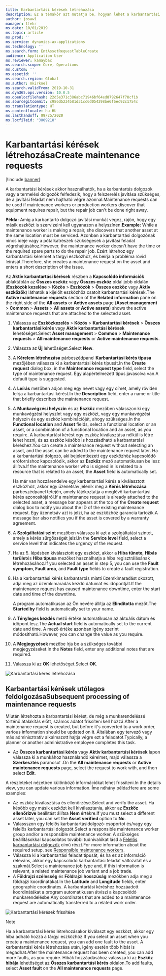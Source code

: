 ```yaml
---
title: Karbantartási kérések létrehozása
description: Ez a témakör azt mutatja be, hogyan lehet a karbantartási kérést létrehozni az Eszközkezelés modulban.
author: josaw1
manager: tfehr
ms.date: 10/01/2019
ms.topic: article
ms.prod: ''
ms.service: dynamics-ax-applications
ms.technology: ''
ms.search.form: EntAssetRequestTableCreate
audience: Application User
ms.reviewer: kamaybac
ms.search.scope: Core, Operations
ms.custom: ''
ms.assetid: ''
ms.search.region: Global
ms.author: mkirknel
ms.search.validFrom: 2019-10-31
ms.dyn365.ops.version: 10.0.5
ms.openlocfilehash: 22d5e371c386abc71946bf64ed8792647f78cf1b
ms.sourcegitcommit: c986d5234b81d31cc6d054298be6f6ec92c1754c
ms.translationtype: HT
ms.contentlocale: hu-HU
ms.lasthandoff: 09/25/2020
ms.locfileid: "3889218"
---
```

# <a name="create-maintenance-requests"></a><span data-ttu-id="61708-103">Karbantartási kérések létrehozása</span><span class="sxs-lookup"><span data-stu-id="61708-103">Create maintenance requests</span></span>

[!include [banner](../../includes/banner.md)]

 

<span data-ttu-id="61708-104">A karbantartási kérések akkor használhatók, ha a karbantartás dolgozók vagy a termelési dolgozók felfedezik, hogy a felszerelés javítása szükséges, de a javítási feladat nem hajtható végre azonnal.</span><span class="sxs-lookup"><span data-stu-id="61708-104">Maintenance requests can be used if maintenance workers or production workers discover that equipment requires repair, but the repair job can't be done right away.</span></span>

<span data-ttu-id="61708-105">**Példa:** Amíg a karbantartó dolgozó javítási munkát végez, rájön, hogy egy másik eszközt is szervizelni kell ugyanazon a helyszínen.</span><span class="sxs-lookup"><span data-stu-id="61708-105">**Example:** While a maintenance worker is making a repair, she discovers that another asset at the same location must be serviced.</span></span> <span data-ttu-id="61708-106">Azonban a karbantartási dolgozónak nincs ideje vagy a pótalkatrészek szükségesek a javítási feladat végrehajtásához.</span><span class="sxs-lookup"><span data-stu-id="61708-106">However, the maintenance worker doesn't have the time or the required spare parts to do the repair job.</span></span> <span data-ttu-id="61708-107">Ezért létrehoz egy karbantartási kérelmet a tárgyi eszközhöz, és beírja a probléma rövid leírását.</span><span class="sxs-lookup"><span data-stu-id="61708-107">Therefore, she creates a maintenance request on the asset and enters a short description of the issue.</span></span>

<span data-ttu-id="61708-108">Az **Aktív karbantartási kérések** részben a **Kapcsolódó információk** ablaktáblán az **Összes eszköz** vagy **Összes eszköz** oldal jobb oldalán (**Eszközök kezelése** \> **Közös** \> **Eszközök** \> **Összes eszköz** vagy **Aktív eszközök**) láthatók a kijelölt eszközhöz csatolt karbantartási kérések.</span><span class="sxs-lookup"><span data-stu-id="61708-108">The **Active maintenance requests** section of the **Related information** pane on the right side of the **All assets** or **Active assets** page (**Asset management** \> **Common** \> **Assets** \> **All assets** or **Active assets**) shows the active maintenance requests that are attached to the selected asset.</span></span>

1. <span data-ttu-id="61708-109">Válassza az **Eszközkezelés** \> **Közös** \> **Karbantartási kérések** \> **Összes karbantartási kérés** vagy **Aktív karbantartási kérések** lehetőséget.</span><span class="sxs-lookup"><span data-stu-id="61708-109">Select **Asset management** \> **Common** \> **Maintenance requests** \> **All maintenance requests** or **Active maintenance requests**.</span></span>
2. <span data-ttu-id="61708-110">Válassza az **Új** lehetőséget.</span><span class="sxs-lookup"><span data-stu-id="61708-110">Select **New**.</span></span>
3. <span data-ttu-id="61708-111">A **Kérelem létrehozása** párbeszédpanel **Karbantartási kérés típusa** mezőjében válassza ki a karbantartási kérés típusát.</span><span class="sxs-lookup"><span data-stu-id="61708-111">In the **Create request** dialog box, in the **Maintenance request type** field, select the type of maintenance request.</span></span> <span data-ttu-id="61708-112">Egy alapértelmezett típus javasolva van.</span><span class="sxs-lookup"><span data-stu-id="61708-112">A default type is suggested.</span></span>
4. <span data-ttu-id="61708-113">A **Leírás** mezőben adjon meg egy nevet vagy egy címet, amely röviden leírja a karbantartási kérést.</span><span class="sxs-lookup"><span data-stu-id="61708-113">In the **Description** field, enter a name or title that briefly describes the maintenance request.</span></span>
5. <span data-ttu-id="61708-114">A **Munkavégzési helyszín** és az **Eszköz** mezőben válasszon ki egy munkavégzési helyszínt vagy egy eszközt, vagy egy munkavégzési helyszín és egy eszköz kombinációját, ahogy szükséges.</span><span class="sxs-lookup"><span data-stu-id="61708-114">In the **Functional location** and **Asset** fields, select a functional location or an asset, or a combination of a functional location and an asset, as you require.</span></span> <span data-ttu-id="61708-115">A karbantartási kérést egy eszköz kiválasztása nélkül is létre lehet hozni, és az eszköz később is hozzáadható a karbantartási kéréshez.</span><span class="sxs-lookup"><span data-stu-id="61708-115">You can create a maintenance request without selecting an asset, and the asset can be added to the maintenance request later.</span></span> <span data-ttu-id="61708-116">Ha a karbantartási dolgozó, aki bejelentkezett egy eszközhöz kapcsolódó erőforráshoz kapcsolódik, akkor az **Eszköz** mező automatikusan be lesz állítva.</span><span class="sxs-lookup"><span data-stu-id="61708-116">If the maintenance worker who is signed in is related to a resource that is related to an asset, the **Asset** field is automatically set.</span></span>

    <span data-ttu-id="61708-117">Ha már van hozzárendelve egy karbantartási kérés a kiválasztott eszközhöz, akkor egy üzenetsáv jelenik meg a **Kérés létrehozása** párbeszédpanel tetején, amely tájékoztatja a meglévő karbantartási kérés azonosítójáról.</span><span class="sxs-lookup"><span data-stu-id="61708-117">If a maintenance request is already attached to the selected asset, a message bar appears at the top of the **Create request** dialog box to notify you about the ID of the existing maintenance request.</span></span> <span data-ttu-id="61708-118">Egy üzenetsáv azt is jelzi, ha az eszközhöz garancia tartozik.</span><span class="sxs-lookup"><span data-stu-id="61708-118">A message bar also notifies you if the asset is covered by a warranty agreement.</span></span>

6. <span data-ttu-id="61708-119">A **Szolgáltatási szint** mezőben válassza ki azt a szolgáltatási szintet, amely a kérés sürgősségét jelzi.</span><span class="sxs-lookup"><span data-stu-id="61708-119">In the **Service level** field, select a service level that indicates the urgency of the request.</span></span>
7. <span data-ttu-id="61708-120">Ha az 5. lépésben kiválasztott egy eszközt, akkor a **Hiba tünete**, **Hibás terület**és **Hiba típusa** mezőket használhatja a hiba regisztrálásának létrehozásához.</span><span class="sxs-lookup"><span data-stu-id="61708-120">If you selected an asset in step 5, you can use the **Fault symptom**, **Fault area**, and **Fault type** fields to create a fault registration.</span></span>
8. <span data-ttu-id="61708-121">Ha a karbantartási kérés karbantartás miatti üzemkimaradást okozott, adja meg az üzemkimaradás kezdő dátumát és időpontját.</span><span class="sxs-lookup"><span data-stu-id="61708-121">If the maintenance request has caused maintenance downtime, enter the start date and time of the downtime.</span></span>

    <span data-ttu-id="61708-122">A program automatikusan az Ön nevére állítja az **Elindította** mezőt.</span><span class="sxs-lookup"><span data-stu-id="61708-122">The **Started by** field is automatically set to your name.</span></span>

10. <span data-ttu-id="61708-123">A **Tényleges kezdés** mező értéke automatikusan az aktuális dátum és időpont lesz.</span><span class="sxs-lookup"><span data-stu-id="61708-123">The **Actual start** field is automatically set to the current date and time.</span></span> <span data-ttu-id="61708-124">A mező értéke azonban igény szerint módosítható.</span><span class="sxs-lookup"><span data-stu-id="61708-124">However, you can change the value as you require.</span></span>
11. <span data-ttu-id="61708-125">A **Megjegyzések** mezőbe írja be a szükséges további megjegyzéseket.</span><span class="sxs-lookup"><span data-stu-id="61708-125">In the **Notes** field, enter any additional notes that are required.</span></span>
12. <span data-ttu-id="61708-126">Válassza ki az **OK** lehetőséget.</span><span class="sxs-lookup"><span data-stu-id="61708-126">Select **OK**.</span></span>

![Karbantartási kérés létrehozása](media/03-manage-maintenance-requests.png)

## <a name="subsequent-processing-of-maintenance-requests"></a><span data-ttu-id="61708-128">Karbantartási kérések utólagos feldolgozása</span><span class="sxs-lookup"><span data-stu-id="61708-128">Subsequent processing of maintenance requests</span></span>

<span data-ttu-id="61708-129">Miután létrehozta a karbantartási kérést, de még a munkarendeléssé történő átalakítás előtt, számos adatot frissíteni kell hozzá.</span><span class="sxs-lookup"><span data-stu-id="61708-129">After a maintenance request is created, but before it's converted to a work order, various information should be updated on it.</span></span> <span data-ttu-id="61708-130">Általában egy tervező vagy más adminisztratív alkalmazott hajtja végre ezt a feladatot.</span><span class="sxs-lookup"><span data-stu-id="61708-130">Typically, a planner or another administrative employee completes this task.</span></span>

- <span data-ttu-id="61708-131">Az **Összes karbantartási kérés** vagy **Aktív karbantartási kérések** lapon válassza ki a munkához használandó kérelmet, majd válassza a **Szerkesztés** parancsot .</span><span class="sxs-lookup"><span data-stu-id="61708-131">On the **All maintenance requests** or **Active maintenance requests** page, select the request to work with, and then select **Edit**.</span></span>

<span data-ttu-id="61708-132">A részleteket nézetben különböző információkat lehet frissíteni.</span><span class="sxs-lookup"><span data-stu-id="61708-132">In the details view, you can update various information.</span></span> <span data-ttu-id="61708-133">Íme néhány példa:</span><span class="sxs-lookup"><span data-stu-id="61708-133">Here are some examples:</span></span>

- <span data-ttu-id="61708-134">Az eszköz kiválasztása és ellenőrzése.</span><span class="sxs-lookup"><span data-stu-id="61708-134">Select and verify the asset.</span></span> <span data-ttu-id="61708-135">Ha később egy másik eszközt kell kiválasztania, akkor az **Eszköz ellenőrizve** beállítást állítsa **Nem** értékre.</span><span class="sxs-lookup"><span data-stu-id="61708-135">If you must select a different asset later, you can set the **Asset verified** option to **No**.</span></span>
- <span data-ttu-id="61708-136">Válassszon egy felelős karbantartásidolgozó-csoportot és/vagy egy felelős karbantartási dolgozót.</span><span class="sxs-lookup"><span data-stu-id="61708-136">Select a responsible maintenance worker group and/or a responsible maintenance worker.</span></span> <span data-ttu-id="61708-137">A szükséges beállításokkal kapcsolatos további tudnivalókat lásd a [Felelős karbantartási dolgozók](../setup-for-maintenance-requests/responsible-workers.md) című részt.</span><span class="sxs-lookup"><span data-stu-id="61708-137">For more information about the required setup, see [Responsible maintenance workers](../setup-for-maintenance-requests/responsible-workers.md).</span></span>
- <span data-ttu-id="61708-138">Válassza ki a karbantartási feladat típusát, és ha ez az információ releváns, akkor egy kapcsolódó karbantartási feladat változatát és a szakmát.</span><span class="sxs-lookup"><span data-stu-id="61708-138">Select a maintenance job type and, if this information is relevant, a related maintenance job variant and a job trade.</span></span>
- <span data-ttu-id="61708-139">A **Földrajzi szélesség** és **Földrajzi hosszúság** mezőkben adja meg a földrajzi koordinátákat.</span><span class="sxs-lookup"><span data-stu-id="61708-139">In the **Latitude** and **Longitude** fields, enter geographic coordinates.</span></span> <span data-ttu-id="61708-140">A karbantartási kéréshez hozzáadott koordinátákat a program automatikusan átviszi a kapcsolódó munkarendelésbe.</span><span class="sxs-lookup"><span data-stu-id="61708-140">Any coordinates that are added to a maintenance request are automatically transferred to a related work order.</span></span> 

![Karbantartási kérések frissítése](media/04-manage-maintenance-requests.png)

> [!NOTE]
> <span data-ttu-id="61708-142">Ha a karbantartási kérés létrehozásakor kiválaszt egy eszközt, akkor egy hiba adható hozzá a tárgyi eszközhöz.</span><span class="sxs-lookup"><span data-stu-id="61708-142">If you select an asset when you create a maintenance request, you can add one fault to the asset.</span></span> <span data-ttu-id="61708-143">A karbantartási kérés létrehozása után, igény esetén több hibát is megadhat.</span><span class="sxs-lookup"><span data-stu-id="61708-143">After the maintenance request has been created, you can add more faults, as you require.</span></span> <span data-ttu-id="61708-144">Hibák hozzáadásához válassza ki az **Eszköz hibája** lehetőséget az **Összes karbantartási kérés** oldalon.</span><span class="sxs-lookup"><span data-stu-id="61708-144">To add faults, select **Asset fault** on the **All maintenance requests** page.</span></span>
